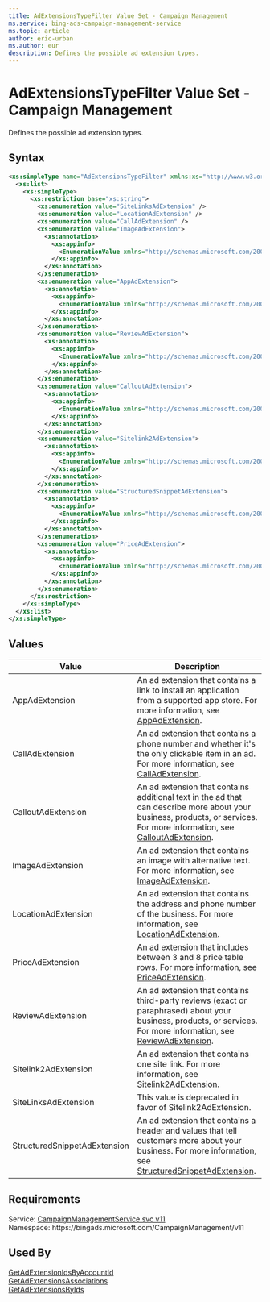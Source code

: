 ```yaml
---
title: AdExtensionsTypeFilter Value Set - Campaign Management
ms.service: bing-ads-campaign-management-service
ms.topic: article
author: eric-urban
ms.author: eur
description: Defines the possible ad extension types.
---
```

# AdExtensionsTypeFilter Value Set - Campaign Management
Defines the possible ad extension types.

## Syntax
```xml
<xs:simpleType name="AdExtensionsTypeFilter" xmlns:xs="http://www.w3.org/2001/XMLSchema">
  <xs:list>
    <xs:simpleType>
      <xs:restriction base="xs:string">
        <xs:enumeration value="SiteLinksAdExtension" />
        <xs:enumeration value="LocationAdExtension" />
        <xs:enumeration value="CallAdExtension" />
        <xs:enumeration value="ImageAdExtension">
          <xs:annotation>
            <xs:appinfo>
              <EnumerationValue xmlns="http://schemas.microsoft.com/2003/10/Serialization/">16</EnumerationValue>
            </xs:appinfo>
          </xs:annotation>
        </xs:enumeration>
        <xs:enumeration value="AppAdExtension">
          <xs:annotation>
            <xs:appinfo>
              <EnumerationValue xmlns="http://schemas.microsoft.com/2003/10/Serialization/">32</EnumerationValue>
            </xs:appinfo>
          </xs:annotation>
        </xs:enumeration>
        <xs:enumeration value="ReviewAdExtension">
          <xs:annotation>
            <xs:appinfo>
              <EnumerationValue xmlns="http://schemas.microsoft.com/2003/10/Serialization/">128</EnumerationValue>
            </xs:appinfo>
          </xs:annotation>
        </xs:enumeration>
        <xs:enumeration value="CalloutAdExtension">
          <xs:annotation>
            <xs:appinfo>
              <EnumerationValue xmlns="http://schemas.microsoft.com/2003/10/Serialization/">512</EnumerationValue>
            </xs:appinfo>
          </xs:annotation>
        </xs:enumeration>
        <xs:enumeration value="Sitelink2AdExtension">
          <xs:annotation>
            <xs:appinfo>
              <EnumerationValue xmlns="http://schemas.microsoft.com/2003/10/Serialization/">1024</EnumerationValue>
            </xs:appinfo>
          </xs:annotation>
        </xs:enumeration>
        <xs:enumeration value="StructuredSnippetAdExtension">
          <xs:annotation>
            <xs:appinfo>
              <EnumerationValue xmlns="http://schemas.microsoft.com/2003/10/Serialization/">4096</EnumerationValue>
            </xs:appinfo>
          </xs:annotation>
        </xs:enumeration>
        <xs:enumeration value="PriceAdExtension">
          <xs:annotation>
            <xs:appinfo>
              <EnumerationValue xmlns="http://schemas.microsoft.com/2003/10/Serialization/">8192</EnumerationValue>
            </xs:appinfo>
          </xs:annotation>
        </xs:enumeration>
      </xs:restriction>
    </xs:simpleType>
  </xs:list>
</xs:simpleType>
```

## <a name="values"></a>Values

|Value|Description|
|-----------|---------------|
|<a name="appadextension"></a>AppAdExtension|An ad extension that contains a link to install an application from a supported app store. For more information, see [AppAdExtension](/bingads/campaign-management-service/appadextension.md).|
|<a name="calladextension"></a>CallAdExtension|An ad extension that contains a phone number and whether it's the only clickable item in an ad. For more information, see [CallAdExtension](/bingads/campaign-management-service/calladextension.md).|
|<a name="calloutadextension"></a>CalloutAdExtension|An ad extension that contains additional text in the ad that can describe more about your business, products, or services. For more information, see [CalloutAdExtension](/bingads/campaign-management-service/calloutadextension.md).|
|<a name="imageadextension"></a>ImageAdExtension|An ad extension that contains an image with alternative text. For more information, see [ImageAdExtension](/bingads/campaign-management-service/imageadextension.md).|
|<a name="locationadextension"></a>LocationAdExtension|An ad extension that contains the address and phone number of the business. For more information, see [LocationAdExtension](/bingads/campaign-management-service/locationadextension.md).|
|<a name="priceadextension"></a>PriceAdExtension|An ad extension that includes between 3 and 8 price table rows. For more information, see [PriceAdExtension](/bingads/campaign-management-service/priceadextension.md).|
|<a name="reviewadextension"></a>ReviewAdExtension|An ad extension that contains third-party reviews (exact or paraphrased) about your business, products, or services. For more information, see [ReviewAdExtension](/bingads/campaign-management-service/reviewadextension.md).|
|<a name="sitelink2adextension"></a>Sitelink2AdExtension|An ad extension that contains one site link. For more information, see [Sitelink2AdExtension](/bingads/campaign-management-service/sitelink2adextension.md).|
|<a name="sitelinksadextension"></a>SiteLinksAdExtension|This value is deprecated in favor of Sitelink2AdExtension.|
|<a name="structuredsnippetadextension"></a>StructuredSnippetAdExtension|An ad extension that contains a header and values that tell customers more about your business. For more information, see [StructuredSnippetAdExtension](/bingads/campaign-management-service/structuredsnippetadextension.md).|

## Requirements
Service: [CampaignManagementService.svc v11](https://campaign.api.bingads.microsoft.com/Api/Advertiser/CampaignManagement/v11/CampaignManagementService.svc)  
Namespace: https\://bingads.microsoft.com/CampaignManagement/v11  

## Used By
[GetAdExtensionIdsByAccountId](getadextensionidsbyaccountid.md)  
[GetAdExtensionsAssociations](getadextensionsassociations.md)  
[GetAdExtensionsByIds](getadextensionsbyids.md)  
